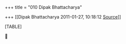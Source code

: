 +++
title = "010 Dipak Bhattacharya"

+++
[[Dipak Bhattacharya	2011-01-27, 10:18:12 [Source](https://groups.google.com/g/bvparishat/c/WuiwVqV3Si8)]]



[TABLE]



